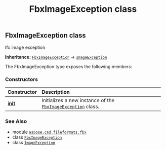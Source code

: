 ﻿---
title: FbxImageException class
second_title: Aspose.CAD for Python via .NET API References
description: 
type: docs
weight: 20
url: /python-net/aspose.cad.fileformats.fbx/fbximageexception/
is_root: false
---

## FbxImageException class

Ifc image exception



**Inheritance:** [`FbxImageException`](/cad/python-net/aspose.cad.fileformats.fbx/fbximageexception) → 
[`ImageException`](/cad/python-net/aspose.cad.cadexceptions/imageexception)



The FbxImageException type exposes the following members:

### Constructors
| Constructor | Description |
| :- | :- |
| [__init__](/cad/python-net/aspose.cad.fileformats.fbx/fbximageexception/__init__/#str) | Initializes a new instance of the [`FbxImageException`](/cad/python-net/aspose.cad.fileformats.fbx/fbximageexception) class. |



### See Also
* module [`aspose.cad.fileformats.fbx`](..)
* class [`FbxImageException`](/cad/python-net/aspose.cad.fileformats.fbx/fbximageexception)
* class [`ImageException`](/cad/python-net/aspose.cad.cadexceptions/imageexception)
